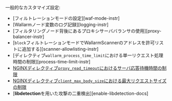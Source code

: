 一般的なカスタマイズ設定:

* [フィルトレーションモードの設定][waf-mode-instr]
* [Wallarmノード変数のログ記録][logging-instr]
* [フィルタリングノード背後にあるプロキシサーババランサの使用][proxy-balancer-instr]
* [`block`フィルトレーションモードでWallarmScannerのアドレスを許可リストに追加する][scanner-allowlisting-instr]
* [ディレクティブ`wallarm_process_time_limit`における単一リクエスト処理時間の制限][process-time-limit-instr]
* [NGINXディレクティブ`proxy_read_timeout`におけるサーバ応答待機時間の制限](https://nginx.org/en/docs/http/ngx_http_proxy_module.html#proxy_read_timeout)
* [NGINXディレクティブ`client_max_body_size`における最大リクエストサイズの制限](https://nginx.org/en/docs/http/ngx_http_core_module.html#client_max_body_size)
* [**libdetection**を用いた攻撃の二重検出][enable-libdetection-docs]